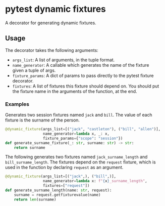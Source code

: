 # pytest dynamic fixtures

A decorator for generating dynamic fixtures.

## Usage

The decorator takes the following arguments:

- `args_list`: A list of arguments, in the tuple format.
- `name_generator`: A callable which generates the name of the fixture given a tuple of args.
- `fixture_params`: A dict of params to pass directly to the pytest fixture decorator.
- `fixtures`: A list of fixtures this fixture should depend on. You should put the fixture name in the arguments
of the function, at the end.

### Examples

Generates two session fixtures named `jack` and `bill`. The value of each fixture is the surname of the person.

```python
@dynamic_fixture(args_list=[("jack", "castleton"), ("bill", "allen")],
                 name_generator=lambda x, _: x,
                 fixture_params={"scope": "session"})
def generate_surname_fixture(_: str, surname: str) -> str:
    return surname
```

The following generates two fixtures named `jack_surname_length` and `bill_surname_length`. The fixtures depend on the
`request` fixture, which is used in the function by declaring `request` as an argument.

```python
@dynamic_fixture(args_list=[("jack",), ("bill",)],
                 name_generator=lambda x: f"{x}_surname_length",
                 fixtures=["request"])
def generate_surname_length(name: str, request):
    surname = request.getfixturevalue(name)
    return len(surname)
```
